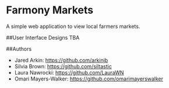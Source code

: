# Farmony Markets
A simple web application to view local farmers markets.

##User Interface Designs
TBA

##Authors
- Jared Arkin: https://github.com/arkinjb
- Silvia Brown: https://github.com/siltastic
- Laura Nawrocki: https://github.com/LauraWN
- Omari Mayers-Walker: https://github.com/omarimayerswalker